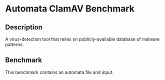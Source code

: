 # Automata ClamAV Benchmark

## Description

A virus-detection tool that relies on publicly-available database of malware patterns.

## Benchmark

This benchmark contains an automata file and input.